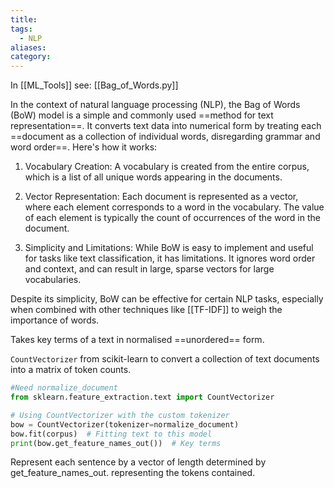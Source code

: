 ```yaml
---
title: 
tags:
  - NLP
aliases: 
category:
---
```

In [[ML_Tools]] see: [[Bag_of_Words.py]]

In the context of natural language processing (NLP), the Bag of Words (BoW) model is a simple and commonly used ==method for text representation==. It converts text data into numerical form by treating each ==document as a collection of individual words, disregarding grammar and word order==. Here's how it works:

1. Vocabulary Creation: A vocabulary is created from the entire corpus, which is a list of all unique words appearing in the documents.

2. Vector Representation: Each document is represented as a vector, where each element corresponds to a word in the vocabulary. The value of each element is typically the count of occurrences of the word in the document.

3. Simplicity and Limitations: While BoW is easy to implement and useful for tasks like text classification, it has limitations. It ignores word order and context, and can result in large, sparse vectors for large vocabularies.

Despite its simplicity, BoW can be effective for certain NLP tasks, especially when combined with other techniques like [[TF-IDF]] to weigh the importance of words.

Takes key terms of a text in normalised ==unordered== form.

`CountVectorizer` from scikit-learn to convert a collection of text documents into a matrix of token counts.

```python
#Need normalize_document
from sklearn.feature_extraction.text import CountVectorizer

# Using CountVectorizer with the custom tokenizer
bow = CountVectorizer(tokenizer=normalize_document)
bow.fit(corpus)  # Fitting text to this model
print(bow.get_feature_names_out())  # Key terms
```

Represent each sentence by a vector of length determined by get_feature_names_out. representing the tokens contained.